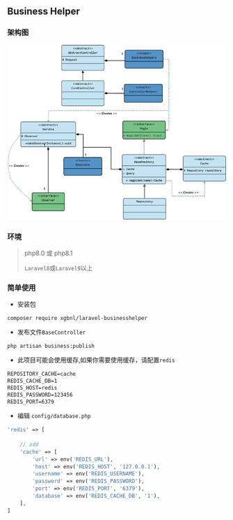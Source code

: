 ## Business Helper

### 架构图
![image](diagram.jpg)

### 环境
> php8.0 或 php8.1
> 
> `Laravel8`或`Laravel9`以上

### 简单使用

- 安装包

```shell
composer require xgbnl/laravel-businesshelper 
```

- 发布文件`BaseController`

```shell
php artisan business:publish 
```

- 此项目可能会使用缓存,如果你需要使用缓存，请配置`redis`

```dotenv
REPOSITORY_CACHE=cache
REDIS_CACHE_DB=1
REDIS_HOST=redis
REDIS_PASSWORD=123456
REDIS_PORT=6379
```

- 编辑 `config/database.php`

```php 
'redis' => [

    // add 
    'cache' => [
        'url' => env('REDIS_URL'),
        'host' => env('REDIS_HOST', '127.0.0.1'),
        'username' => env('REDIS_USERNAME'),
        'password' => env('REDIS_PASSWORD'),
        'port' => env('REDIS_PORT', '6379'),
        'database' => env('REDIS_CACHE_DB', '1'),
    ],
] 
```

[//]: # (### [详细文档]&#40;README_ZH.md&#41;)
